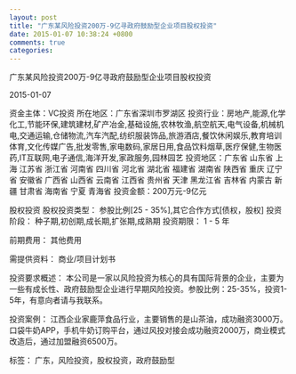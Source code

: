 ```yaml
---
layout: post
title: "广东某风险投资200万-9亿寻政府鼓励型企业项目股权投资"
date: 2015-01-07 10:38:24 +0800
comments: true
categories: 
---
```

广东某风险投资200万-9亿寻政府鼓励型企业项目股权投资



2015-01-07

资金主体：VC投资
所在地区：广东省深圳市罗湖区
投资行业：房地产,能源,化学化工,节能环保,建筑建材,矿产冶金,基础设施,农林牧渔,航空航天,电气设备,机械机电,交通运输,仓储物流,汽车汽配,纺织服装饰品,旅游酒店,餐饮休闲娱乐,教育培训体育,文化传媒广告,批发零售,家电数码,家居日用,食品饮料烟草,医疗保健,生物医药,IT互联网,电子通信,海洋开发,家政服务,园林园艺
投资地区：广东省 山东省 上海 江苏省 浙江省 河南省 四川省 河北省 湖北省 福建省 湖南省 陕西省 重庆 辽宁省 安徽省 广西省 山西省 云南省 江西省 贵州省 天津 黑龙江省 吉林省 内蒙古 新疆 甘肃省 海南省 宁夏 青海省
投资金额：200万元-9亿元

股权投资
股权投资类型：
                            参股比例[25 - 35%],其它合作方式[债权，股权] 
                                                                                投资阶段：
                            种子期,初创期,成长期,扩张期,成熟期 
                                                                                                                                        投资期限：
                            1 - 5 年

前期费用：
其他费用

需提供资料：
商业/项目计划书

投资要求概述：
本公司是一家以风险投资为核心的具有国际背景的企业，主要为一些有成长性、政府鼓励型企业进行早期风险投资。参股比例：25-35%，投资1-5年，有意向者请与我联系。

投资案例：
江西企业家鹿萍食品行业，主要销售的是山茶油，成功融资3000万。口袋牛奶APP，手机牛奶订购平台，通过风投对接会成功融资2000万，商业模式改造后，通过加盟融资6500万。

标签：
广东，风险投资，股权投资，政府鼓励型

